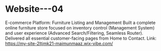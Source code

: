 # Website---04
E-commerce Platform: Furniture Listing and Management  Built a complete online furniture store focused on inventory control (Management System) and user experience (Advanced Search/Filtering, Seamless Router). Delivered all essential customer-facing pages from Home to Contact.
Link: https://my-site-2ltjmk21-maimunmaaz.wix-vibe.com/
